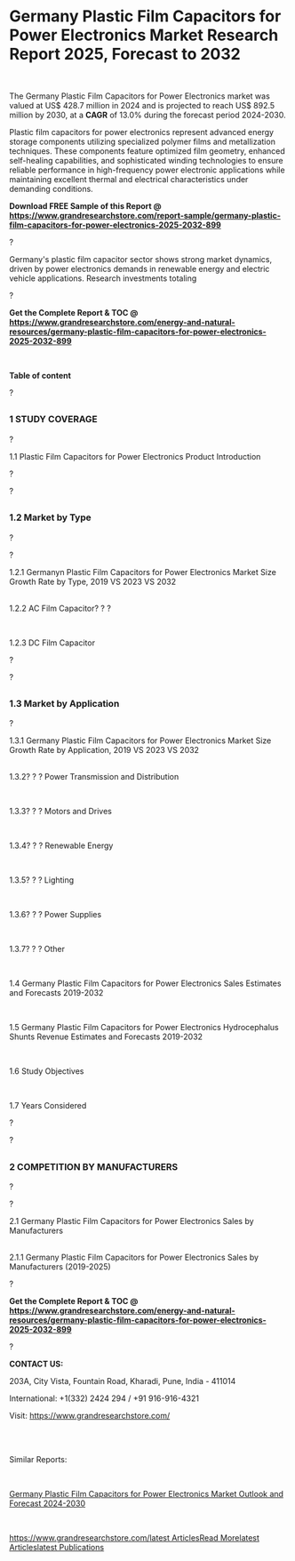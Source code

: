 <h1>Germany Plastic Film Capacitors for Power Electronics Market Research Report 2025, Forecast to 2032</h1><br/><p>The Germany Plastic Film Capacitors for Power Electronics market was valued at US$ 428.7 million in 2024 and is projected to reach US$ 892.5 million by 2030, at a <strong>CAGR</strong> of 13.0% during the forecast period 2024-2030.</p>
 
 
 
 <p>Plastic film capacitors for power electronics represent advanced energy storage components utilizing specialized polymer films and metallization techniques. These components feature optimized film geometry, enhanced self-healing capabilities, and sophisticated winding technologies to ensure reliable performance in high-frequency power electronic applications while maintaining excellent thermal and electrical characteristics under demanding conditions.</p>
 
 
 
 <div><b>Download FREE Sample of this Report @ <a href="https://www.grandresearchstore.com/report-sample/germany-plastic-film-capacitors-for-power-electronics-2025-2032-899">https://www.grandresearchstore.com/report-sample/germany-plastic-film-capacitors-for-power-electronics-2025-2032-899</a></b></div>
 
 
 
 <p>? </p>
 
 
 
 <p>Germany&#39;s plastic film capacitor sector shows strong market dynamics, driven by power electronics demands in renewable energy and electric vehicle applications. Research investments totaling</p>
 
 
 
 <p>? </p>
 
 
 
 <div><b>Get the Complete Report & TOC @ <a href="https://www.grandresearchstore.com/energy-and-natural-resources/germany-plastic-film-capacitors-for-power-electronics-2025-2032-899">https://www.grandresearchstore.com/energy-and-natural-resources/germany-plastic-film-capacitors-for-power-electronics-2025-2032-899</a></b></div>
 
 
 
 <p><br />
 
 <b>Table of content</b></p>
 
 
 
 <p>? </p>
 
 
 
 <h2><span style="font-size:16px"><strong>1 STUDY COVERAGE</strong></span></h2>
 
 
 
 <p>? </p>
 
 
 
 <p>1.1 Plastic Film Capacitors for Power Electronics Product Introduction</p>
 
 
 
 <p>? </p>
 
 
 
 <p>? </p>
 
 
 
 <h2><span style="font-size:16px"><strong>1.2 Market by Type</strong></span></h2>
 
 
 
 <p>? </p>
 
 
 
 <p>? </p>
 
 
 
 <p>1.2.1 Germanyn Plastic Film Capacitors for Power Electronics Market Size Growth Rate by Type, 2019 VS 2023 VS 2032<br />
 
 <br />
 
 1.2.2 AC Film Capacitor? ? ? <br />
 
 <br />
 
 1.2.3 DC Film Capacitor<br />
 
 ? </p>
 
 
 
 <p>? </p>
 
 
 
 <h2><span style="font-size:16px"><strong>1.3 Market by Application</strong></span></h2>
 
 
 
 <p>? </p>
 
 
 
 <p>1.3.1 Germany Plastic Film Capacitors for Power Electronics Market Size Growth Rate by Application, 2019 VS 2023 VS 2032<br />
 
 <br />
 
 1.3.2? ? ? Power Transmission and Distribution<br />
 
 <br />
 
 1.3.3? ? ? Motors and Drives<br />
 
 <br />
 
 1.3.4? ? ? Renewable Energy<br />
 
 <br />
 
 1.3.5? ? ? Lighting<br />
 
 <br />
 
 1.3.6? ? ? Power Supplies<br />
 
 <br />
 
 1.3.7? ? ? Other<br />
 
 <br />
 
 1.4 Germany Plastic Film Capacitors for Power Electronics Sales Estimates and Forecasts 2019-2032<br />
 
 <br />
 
 1.5 Germany Plastic Film Capacitors for Power Electronics Hydrocephalus Shunts Revenue Estimates and Forecasts 2019-2032<br />
 
 <br />
 
 1.6 Study Objectives<br />
 
 <br />
 
 1.7 Years Considered</p>
 
 
 
 <p>? </p>
 
 
 
 <p>? </p>
 
 
 
 <h2><span style="font-size:16px"><strong>2 COMPETITION BY MANUFACTURERS</strong></span></h2>
 
 
 
 <p>? </p>
 
 
 
 <p>? </p>
 
 
 
 <p>2.1 Germany Plastic Film Capacitors for Power Electronics Sales by Manufacturers<br />
 
 <br />
 
 2.1.1 Germany Plastic Film Capacitors for Power Electronics Sales by Manufacturers (2019-2025)</p>
 
 
 
 <p>? </p>
 
 
 
 <div><b>Get the Complete Report & TOC @ <a href="https://www.grandresearchstore.com/energy-and-natural-resources/germany-plastic-film-capacitors-for-power-electronics-2025-2032-899">https://www.grandresearchstore.com/energy-and-natural-resources/germany-plastic-film-capacitors-for-power-electronics-2025-2032-899</a></b></div>
 
 
 
 <p>? </p>
 
 
 
 <p><b>CONTACT US:</b><br />
 
 203A, City Vista, Fountain Road, Kharadi, Pune, India - 411014<br />
 
 International: +1(332) 2424 294 / +91 916-916-4321<br />
 
 Visit: <a href="https://www.grandresearchstore.com/">https://www.grandresearchstore.com/</a><br />
 
 <br />
 
 <br />
 
 Similar Reports:<br />
 
 <br />
 
 <a href="https://www.grandresearchstore.com/energy-and-natural-resources/germany-plastic-film-capacitors-for-power-electronics-2024-2030-315">Germany Plastic Film Capacitors for Power Electronics Market Outlook and Forecast 2024-2030</a><br />
 
 <br />
 
 <a href="https://gyeongbokgung.com">https://www.grandresearchstore.com/</a><a href="https://hallyeomaritime.com">latest Articles</a><a href="https://jingwansa.com">Read More</a><a href="https://nguoiviet.jp/">latest Articles</a><a href="https://www.intelmarketresearch.com/">latest Publications</a></p>